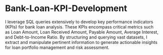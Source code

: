 # Bank-Loan-KPI-Development

I leverage SQL queries extensively to develop key performance indicators (KPIs) for bank loan analysis. These KPIs encompass critical metrics such as Loan Amount, Loan Received Amount, Payable Amount, Average Interest, and Debt-to-Income Ratio. By structuring and querying vast datasets, I extract and manipulate pertinent information to generate actionable insights for loan portfolio management and risk assessment.
